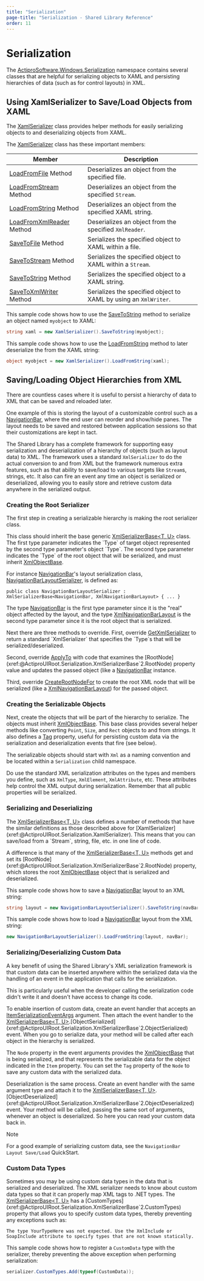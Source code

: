 ```yaml
---
title: "Serialization"
page-title: "Serialization - Shared Library Reference"
order: 11
---
```

# Serialization

The [ActiproSoftware.Windows.Serialization](xref:@ActiproUIRoot.Serialization) namespace contains several classes that are helpful for serializing objects to XAML and persisting hierarchies of data (such as for control layouts) in XML.

## Using XamlSerializer to Save/Load Objects from XAML

The [XamlSerializer](xref:@ActiproUIRoot.Serialization.XamlSerializer) class provides helper methods for easily serializing objects to and deserializing objects from XAML.

The [XamlSerializer](xref:@ActiproUIRoot.Serialization.XamlSerializer) class has these important members:

| Member | Description |
|-----|-----|
| [LoadFromFile](xref:@ActiproUIRoot.Serialization.XamlSerializer.LoadFromFile*) Method | Deserializes an object from the specified file. |
| [LoadFromStream](xref:@ActiproUIRoot.Serialization.XamlSerializer.LoadFromStream*) Method | Deserializes an object from the specified `Stream`. |
| [LoadFromString](xref:@ActiproUIRoot.Serialization.XamlSerializer.LoadFromString*) Method | Deserializes an object from the specified XAML string. |
| [LoadFromXmlReader](xref:@ActiproUIRoot.Serialization.XamlSerializer.LoadFromXmlReader*) Method | Deserializes an object from the specified `XmlReader`. |
| [SaveToFile](xref:@ActiproUIRoot.Serialization.XamlSerializer.SaveToFile*) Method | Serializes the specified object to XAML within a file. |
| [SaveToStream](xref:@ActiproUIRoot.Serialization.XamlSerializer.SaveToStream*) Method | Serializes the specified object to XAML within a `Stream`. |
| [SaveToString](xref:@ActiproUIRoot.Serialization.XamlSerializer.SaveToString*) Method | Serializes the specified object to a XAML string. |
| [SaveToXmlWriter](xref:@ActiproUIRoot.Serialization.XamlSerializer.SaveToXmlWriter*) Method | Serializes the specified object to XAML by using an `XmlWriter`. |

This sample code shows how to use the [SaveToString](xref:@ActiproUIRoot.Serialization.XamlSerializer.SaveToString*) method to serialize an object named `myobject` to XAML:

```csharp
string xaml = new XamlSerializer().SaveToString(myobject);
```

This sample code shows how to use the [LoadFromString](xref:@ActiproUIRoot.Serialization.XamlSerializer.LoadFromString*) method to later deserialize the from the XAML string:

```csharp
object myobject = new XamlSerializer().LoadFromString(xaml);
```

## Saving/Loading Object Hierarchies from XML

There are countless cases where it is useful to persist a hierarchy of data to XML that can be saved and reloaded later.

One example of this is storing the layout of a customizable control such as a [NavigationBar](xref:@ActiproUIRoot.Controls.Navigation.NavigationBar), where the end user can reorder and show/hide panes.  The layout needs to be saved and restored between application sessions so that their customizations are kept in tact.

The Shared Library has a complete framework for supporting easy serialization and deserialization of a hierarchy of objects (such as layout data) to XML.  The framework uses a standard `XmlSerializer` to do the actual conversion to and from XML but the framework numerous extra features, such as that ability to save/load to various targets like `Stream`s, strings, etc.  It also can fire an event any time an object is serialized or deserialized, allowing you to easily store and retrieve custom data anywhere in the serialized output.

### Creating the Root Serializer

The first step in creating a serializable hierarchy is making the root serializer class.

This class should inherit the base generic [XmlSerializerBase<T, U>](xref:@ActiproUIRoot.Serialization.XmlSerializerBase`2) class.  The first type parameter indicates the `Type` of target object represented by the second type parameter's object `Type`.  The second type parameter indicates the `Type` of the root object that will be serialized, and must inherit [XmlObjectBase](xref:@ActiproUIRoot.Serialization.XmlObjectBase).

For instance [NavigationBar](xref:@ActiproUIRoot.Controls.Navigation.NavigationBar)'s layout serialization class, [NavigationBarLayoutSerializer](xref:@ActiproUIRoot.Controls.Navigation.Serialization.NavigationBarLayoutSerializer), is defined as:

```
public class NavigationBarLayoutSerializer : XmlSerializerBase<NavigationBar, XmlNavigationBarLayout> { ... }
```

The type [NavigationBar](xref:@ActiproUIRoot.Controls.Navigation.NavigationBar) is the first type parameter since it is the "real" object affected by the layout, and the type [XmlNavigationBarLayout](xref:@ActiproUIRoot.Controls.Navigation.Serialization.XmlNavigationBarLayout) is the second type parameter since it is the root object that is serialized.

Next there are three methods to override.  First, override [GetXmlSerializer](xref:@ActiproUIRoot.Serialization.XmlSerializerBase`2.GetXmlSerializer*) to return a standard `XmlSerializer` that specifies the `Type`s that will be serialized/deserialized.

Second, override [ApplyTo](xref:@ActiproUIRoot.Serialization.XmlSerializerBase`2.ApplyTo*) with code that examines the [RootNode](xref:@ActiproUIRoot.Serialization.XmlSerializerBase`2.RootNode) property value and updates the passed object (like a [NavigationBar](xref:@ActiproUIRoot.Controls.Navigation.NavigationBar) instance.

Third, override [CreateRootNodeFor](xref:@ActiproUIRoot.Serialization.XmlSerializerBase`2.CreateRootNodeFor*) to create the root XML node that will be serialized (like a [XmlNavigationBarLayout](xref:@ActiproUIRoot.Controls.Navigation.Serialization.XmlNavigationBarLayout)) for the passed object.

### Creating the Serializable Objects

Next, create the objects that will be part of the hierarchy to serialize.  The objects must inherit [XmlObjectBase](xref:@ActiproUIRoot.Serialization.XmlObjectBase).  This base class provides several helper methods like converting `Point`, `Size`, and `Rect` objects to and from strings.  It also defines a [Tag](xref:@ActiproUIRoot.Serialization.XmlObjectBase.Tag) property, useful for persisting custom data via the serialization and deserialization events that fire (see below).

The serializable objects should start with `Xml` as a naming convention and be located within a `Serialization` child namespace.

Do use the standard XML serialization attributes on the types and members you define, such as `XmlType`, `XmlElement`, `XmlAttribute`, etc.  These attributes help control the XML output during serialization.  Remember that all public properties will be serialized.

### Serializing and Deserializing

The [XmlSerializerBase<T, U>](xref:@ActiproUIRoot.Serialization.XmlSerializerBase`2) class defines a number of methods that have the similar definitions as those described above for [XamlSerializer](xref:@ActiproUIRoot.Serialization.XamlSerializer).  This means that you can save/load from a `Stream`, string, file, etc. in one line of code.

A difference is that many of the [XmlSerializerBase<T, U>](xref:@ActiproUIRoot.Serialization.XmlSerializerBase`2) methods get and set its [RootNode](xref:@ActiproUIRoot.Serialization.XmlSerializerBase`2.RootNode) property, which stores the root [XmlObjectBase](xref:@ActiproUIRoot.Serialization.XmlObjectBase) object that is serialized and deserialized.

This sample code shows how to save a [NavigationBar](xref:@ActiproUIRoot.Controls.Navigation.NavigationBar) layout to an XML string:

```csharp
string layout = new NavigationBarLayoutSerializer().SaveToString(navBar);
```

This sample code shows how to load a [NavigationBar](xref:@ActiproUIRoot.Controls.Navigation.NavigationBar) layout from the XML string:

```csharp
new NavigationBarLayoutSerializer().LoadFromString(layout, navBar);
```

### Serializing/Deserializing Custom Data

A key benefit of using the Shared Library's XML serialization framework is that custom data can be inserted anywhere within the serialized data via the handling of an event in the application that calls for the serialization.

This is particularly useful when the developer calling the serialization code didn't write it and doesn't have access to change its code.

To enable insertion of custom data, create an event handler that accepts an [ItemSerializationEventArgs](xref:@ActiproUIRoot.Serialization.ItemSerializationEventArgs) argument.  Then attach the event handler to the [XmlSerializerBase<T, U>](xref:@ActiproUIRoot.Serialization.XmlSerializerBase`2).[ObjectSerialized](xref:@ActiproUIRoot.Serialization.XmlSerializerBase`2.ObjectSerialized) event.  When you go to serialize data, your method will be called after each object in the hierarchy is serialized.

The `Node` property in the event arguments provides the [XmlObjectBase](xref:@ActiproUIRoot.Serialization.XmlObjectBase) that is being serialized, and that represents the serializable data for the object indicated in the `Item` property.  You can set the `Tag` property of the `Node` to save any custom data with the serialized data.

Deserialization is the same process.  Create an event handler with the same argument type and attach it to the [XmlSerializerBase<T, U>](xref:@ActiproUIRoot.Serialization.XmlSerializerBase`2).[ObjectDeserialized](xref:@ActiproUIRoot.Serialization.XmlSerializerBase`2.ObjectDeserialized) event.  Your method will be called, passing the same sort of arguments, whenever an object is deserialized.  So here you can read your custom data back in.

> [!NOTE]
> For a good example of serializing custom data, see the `NavigationBar Layout Save/Load` QuickStart.

### Custom Data Types

Sometimes you may be using custom data types in the data that is serialized and deserialized.  The XML serializer needs to know about custom data types so that it can properly map XML tags to .NET types.  The [XmlSerializerBase<T, U>](xref:@ActiproUIRoot.Serialization.XmlSerializerBase`2) has a [CustomTypes](xref:@ActiproUIRoot.Serialization.XmlSerializerBase`2.CustomTypes) property that allows you to specify custom data types, thereby preventing any exceptions such as:

```
The type YourTypeHere was not expected. Use the XmlInclude or SoapInclude attribute to specify types that are not known statically.
```

This sample code shows how to register a `CustomData` type with the serializer, thereby preventing the above exception when performing serialization:

```csharp
serializer.CustomTypes.Add(typeof(CustomData));
```
